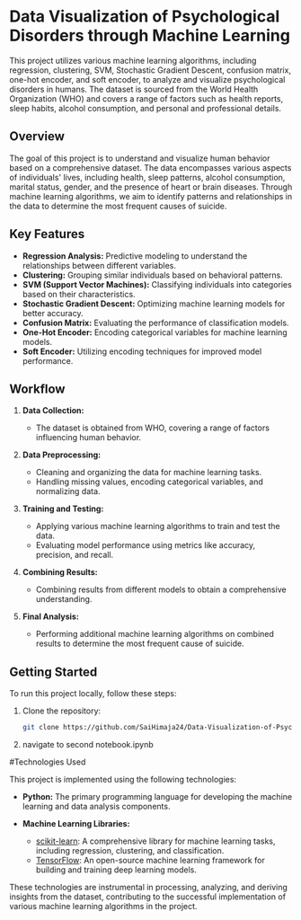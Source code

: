 # Data Visualization of Psychological Disorders through Machine Learning

This project utilizes various machine learning algorithms, including regression, clustering, SVM, Stochastic Gradient Descent, confusion matrix, one-hot encoder, and soft encoder, to analyze and visualize psychological disorders in humans. The dataset is sourced from the World Health Organization (WHO) and covers a range of factors such as health reports, sleep habits, alcohol consumption, and personal and professional details.

## Overview

The goal of this project is to understand and visualize human behavior based on a comprehensive dataset. The data encompasses various aspects of individuals' lives, including health, sleep patterns, alcohol consumption, marital status, gender, and the presence of heart or brain diseases. Through machine learning algorithms, we aim to identify patterns and relationships in the data to determine the most frequent causes of suicide.

## Key Features

- **Regression Analysis:** Predictive modeling to understand the relationships between different variables.
- **Clustering:** Grouping similar individuals based on behavioral patterns.
- **SVM (Support Vector Machines):** Classifying individuals into categories based on their characteristics.
- **Stochastic Gradient Descent:** Optimizing machine learning models for better accuracy.
- **Confusion Matrix:** Evaluating the performance of classification models.
- **One-Hot Encoder:** Encoding categorical variables for machine learning models.
- **Soft Encoder:** Utilizing encoding techniques for improved model performance.

## Workflow

1. **Data Collection:**
   - The dataset is obtained from WHO, covering a range of factors influencing human behavior.

2. **Data Preprocessing:**
   - Cleaning and organizing the data for machine learning tasks.
   - Handling missing values, encoding categorical variables, and normalizing data.

3. **Training and Testing:**
   - Applying various machine learning algorithms to train and test the data.
   - Evaluating model performance using metrics like accuracy, precision, and recall.

4. **Combining Results:**
   - Combining results from different models to obtain a comprehensive understanding.

5. **Final Analysis:**
   - Performing additional machine learning algorithms on combined results to determine the most frequent cause of suicide.

## Getting Started

To run this project locally, follow these steps:

1. Clone the repository:

   ```bash
   git clone https://github.com/SaiHimaja24/Data-Visualization-of-Psychological-Disorder-of-a-Human-through-Machine-Learning.git
2. navigate to second notebook.ipynb

#Technologies Used

This project is implemented using the following technologies:

- **Python:** The primary programming language for developing the machine learning and data analysis components.

- **Machine Learning Libraries:**
  - [scikit-learn](https://scikit-learn.org/): A comprehensive library for machine learning tasks, including regression, clustering, and classification.
  - [TensorFlow](https://www.tensorflow.org/): An open-source machine learning framework for building and training deep learning models.

These technologies are instrumental in processing, analyzing, and deriving insights from the dataset, contributing to the successful implementation of various machine learning algorithms in the project.
